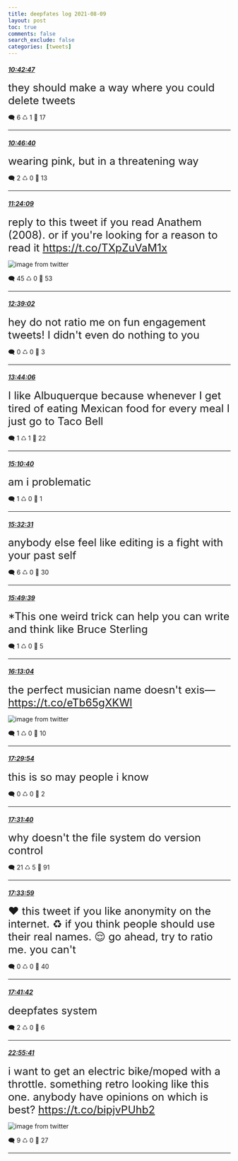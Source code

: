 ```yaml
---
title: deepfates log 2021-08-09
layout: post
toc: true
comments: false
search_exclude: false
categories: [tweets]
---
```



#### <a href = "https://twitter.com/deepfates/status/1424773160654675980">*10:42:47*</a>

<font size="5">they should make a way where you could delete tweets</font>



🗨️ 6 ♺ 1 🤍  17   

---
    
#### <a href = "https://twitter.com/deepfates/status/1424774139726893056">*10:46:40*</a>

<font size="5">wearing pink, but in a threatening way</font>



🗨️ 2 ♺ 0 🤍  13   

---
    
#### <a href = "https://twitter.com/deepfates/status/1424783573538721795">*11:24:09*</a>

<font size="5">reply to this tweet if you read Anathem (2008). or if you're looking for a reason to read it  https://t.co/TXpZuVaM1x</font>

![image from twitter](/images/from_twitter/E8XZG_LWQAIvxxv.jpg)


🗨️ 45 ♺ 0 🤍  53   

---
    
#### <a href = "https://twitter.com/deepfates/status/1424802416986312707">*12:39:02*</a>

<font size="5">hey do not ratio me on fun engagement tweets! I didn't even do nothing to you</font>



🗨️ 0 ♺ 0 🤍  3   

---
    
#### <a href = "https://twitter.com/deepfates/status/1424818792748617754">*13:44:06*</a>

<font size="5">I like Albuquerque because whenever I get tired of eating Mexican food for every meal I just go to Taco Bell</font>



🗨️ 1 ♺ 1 🤍  22   

---
    
#### <a href = "https://twitter.com/deepfates/status/1424840576197816330">*15:10:40*</a>

<font size="5">am i problematic</font>



🗨️ 1 ♺ 0 🤍  1   

---
    
#### <a href = "https://twitter.com/deepfates/status/1424846073860927488">*15:32:31*</a>

<font size="5">anybody else feel like editing is a fight with your past self</font>



🗨️ 6 ♺ 0 🤍  30   

---
    
#### <a href = "https://twitter.com/deepfates/status/1424850386901417987">*15:49:39*</a>

<font size="5">*This one weird trick can help you can write and think like Bruce Sterling</font>



🗨️ 1 ♺ 0 🤍  5   

---
    
#### <a href = "https://twitter.com/deepfates/status/1424856282054357008">*16:13:04*</a>

<font size="5">the perfect musician name doesn't exis—  https://t.co/eTb65gXKWl</font>

![image from twitter](/images/from_twitter/E8YbPHFWUAEm6G7.jpg)


🗨️ 1 ♺ 0 🤍  10   

---
    
#### <a href = "https://twitter.com/deepfates/status/1424875615845552128">*17:29:54*</a>

<font size="5">this is so may people i know</font>



🗨️ 0 ♺ 0 🤍  2   

---
    
#### <a href = "https://twitter.com/deepfates/status/1424876059862917123">*17:31:40*</a>

<font size="5">why doesn't the file system do version control</font>



🗨️ 21 ♺ 5 🤍  91   

---
    
#### <a href = "https://twitter.com/deepfates/status/1424876645723394049">*17:33:59*</a>

<font size="5">❤️ this tweet if you like anonymity on the internet.  ♻️ if you think people should use their real names.  😌 go ahead, try to ratio me. you can't</font>



🗨️ 0 ♺ 0 🤍  40   

---
    
#### <a href = "https://twitter.com/deepfates/status/1424878584531984387">*17:41:42*</a>

<font size="5">deepfates system</font>



🗨️ 2 ♺ 0 🤍  6   

---
    
#### <a href = "https://twitter.com/deepfates/status/1424957600903352336">*22:55:41*</a>

<font size="5">i want to get an electric bike/moped with a throttle. something retro looking like this one.   anybody have opinions on which is best?  https://t.co/bipjvPUhb2</font>

![image from twitter](/images/from_twitter/E8Z3Yv2WUAoEnbd.jpg)


🗨️ 9 ♺ 0 🤍  27   

---
    
            

